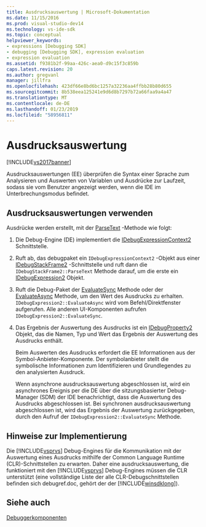 ```yaml
---
title: Ausdrucksauswertung | Microsoft-Dokumentation
ms.date: 11/15/2016
ms.prod: visual-studio-dev14
ms.technology: vs-ide-sdk
ms.topic: conceptual
helpviewer_keywords:
- expressions [Debugging SDK]
- debugging [Debugging SDK], expression evaluation
- expression evaluation
ms.assetid: f9381b2f-99aa-426c-aea0-d9c15f3c859b
caps.latest.revision: 20
ms.author: gregvanl
manager: jillfra
ms.openlocfilehash: 423df66e8bd6bc1257a32236aa4ffbb28b80d655
ms.sourcegitcommit: 8b538eea125241e9d6d8b7297b72a66faa9a4a47
ms.translationtype: MT
ms.contentlocale: de-DE
ms.lasthandoff: 01/23/2019
ms.locfileid: "58956811"
---
```

# <a name="expression-evaluator"></a>Ausdrucksauswertung
[!INCLUDE[vs2017banner](../../includes/vs2017banner.md)]

Ausdrucksauswertungen (EE) überprüfen die Syntax einer Sprache zum Analysieren und Auswerten von Variablen und Ausdrücke zur Laufzeit, sodass sie vom Benutzer angezeigt werden, wenn die IDE im Unterbrechungsmodus befindet.  
  
## <a name="using-expression-evaluators"></a>Ausdrucksauswertungen verwenden  
 Ausdrücke werden erstellt, mit der [ParseText](../../extensibility/debugger/reference/idebugexpressioncontext2-parsetext.md) -Methode wie folgt:  
  
1. Die Debug-Engine (DE) implementiert die [IDebugExpressionContext2](../../extensibility/debugger/reference/idebugexpressioncontext2.md) Schnittstelle.  
  
2. Ruft ab, das debugpaket ein `IDebugExpressionContext2` -Objekt aus einer [IDebugStackFrame2](../../extensibility/debugger/reference/idebugstackframe2.md) -Schnittstelle und ruft dann die `IDebugStackFrame2::ParseText` Methode darauf, um die erste ein [IDebugExpression2](../../extensibility/debugger/reference/idebugexpression2.md) Objekt.  
  
3. Ruft die Debug-Paket der [EvaluateSync](../../extensibility/debugger/reference/idebugexpression2-evaluatesync.md) Methode oder der [EvaluateAsync](../../extensibility/debugger/reference/idebugexpression2-evaluateasync.md) Methode, um den Wert des Ausdrucks zu erhalten. `IDebugExpression2::EvaluateAsync` wird vom Befehl/Direktfenster aufgerufen. Alle anderen UI-Komponenten aufrufen `IDebugExpression2::EvaluateSync`.  
  
4. Das Ergebnis der Auswertung des Ausdrucks ist ein [IDebugProperty2](../../extensibility/debugger/reference/idebugproperty2.md) Objekt, das die Namen, Typ und Wert das Ergebnis der Auswertung des Ausdrucks enthält.  
  
   Beim Auswerten des Ausdrucks erfordert die EE Informationen aus der Symbol-Anbieter-Komponente. Der symbolanbieter stellt die symbolische Informationen zum Identifizieren und Grundlegendes zu den analysierten Ausdruck.  
  
   Wenn asynchrone ausdrucksauswertung abgeschlossen ist, wird ein asynchrones Ereignis per die DE über die sitzungsbasierter Debug-Manager (SDM) der IDE benachrichtigt, dass die Auswertung des Ausdrucks abgeschlossen ist. Bei synchronen ausdrucksauswertung abgeschlossen ist, wird das Ergebnis der Auswertung zurückgegeben, durch den Aufruf der `IDebugExpression2::EvaluateSync` Methode.  
  
## <a name="implementation-notes"></a>Hinweise zur Implementierung  
 Die [!INCLUDE[vsprvs](../../includes/vsprvs-md.md)] Debug-Engines für die Kommunikation mit der Auswertung eines Ausdrucks mithilfe der Common Language Runtime (CLR)-Schnittstellen zu erwarten. Daher eine ausdrucksauswertung, die funktioniert mit den [!INCLUDE[vsprvs](../../includes/vsprvs-md.md)] Debug-Engines müssen die CLR unterstützt (eine vollständige Liste der alle CLR-Debugschnittstellen befinden sich debugref.doc, gehört der der [!INCLUDE[winsdklong](../../includes/winsdklong-md.md)]).  
  
## <a name="see-also"></a>Siehe auch  
 [Debuggerkomponenten](../../extensibility/debugger/debugger-components.md)
